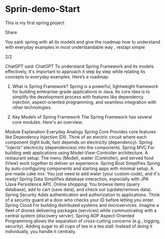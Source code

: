 ﻿# Sprin-demo-Start

This is my first spring project 

Share


You said:
spring with all its models and give the roadmap how to understand with everyday examples in most understandable way , restapi simple


2/2

ChatGPT said:
ChatGPT
To understand Spring Framework and its models effectively, it's important to approach it step by step while relating its concepts to everyday examples. Here’s a roadmap:

1. What is Spring Framework?
Spring is a powerful, lightweight framework for building enterprise-grade applications in Java. Its core idea is to simplify the development process with features like dependency injection, aspect-oriented programming, and seamless integration with other technologies.

2. Key Models of Spring Framework
The Spring Framework has several core modules. Here's an overview:

Module	Explanation	Everyday Analogy
Spring Core	Provides core features like Dependency Injection (DI).	Think of an electric circuit where each component (light bulb, fan) depends on electricity (dependency). Spring "injects" electricity (dependencies) into the components.
Spring MVC	For building web applications using Model-View-Controller architecture.	A restaurant setup: The menu (Model), waiter (Controller), and served food (View) work together to deliver an experience.
Spring Boot	Simplifies Spring by auto-configuring components and starting apps with minimal setup.	A pre-made cake mix: You just need to add water (your custom code), and it's ready!
Spring Data	Simplifies database interaction, especially with JPA (Java Persistence API).	Online shopping: You browse items (query database), add to cart (save data), and check out (update/remove data).
Spring Security	Adds authentication and authorization to applications.	Think of a security guard at a door who checks your ID before letting you enter.
Spring Cloud	For building distributed systems and microservices.	Imagine a fleet of drones delivering packages (services) while communicating with a central system (discovery server).
Spring AOP	Aspect-Oriented Programming allows the separation of cross-cutting concerns (e.g., logging, security).	Adding sugar to all cups of tea in a tea stall: Instead of doing it individually, you handle it centrally.
